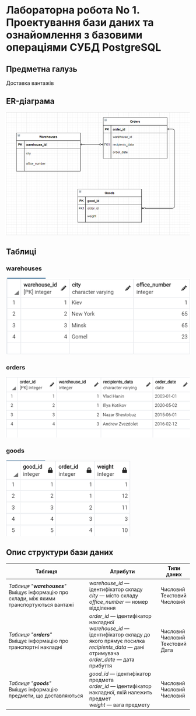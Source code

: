 # Лабораторна робота No 1. Проектування бази даних та ознайомлення з базовими операціями СУБД PostgreSQL

## Предметна галузь

Доставка вантажів

## ER-діаграма

![ER model](img/er.png)

## Таблиці

### warehouses
![Warehouses](img/warehouses.png)
### orders
![Orders](img/orders.png)
### goods
![Goods](img/goods.png)

## Опис структури бази даних

| Таблиця | Атрибути | Типи даних |
|------------|---------|--------------------|
| _Таблиця "**warehouses**"_ <br> Вміщує інформацію про склади, між якими транспортуються вантажі | _warehouse_id_ — ідентифікатор складу<br> _city_ — місто складу <br> _office_number_ — номер відділення | Числовий <br> Текстовий <br> Числовий
| _Таблиця "**orders**"_ <br> Вміщує інформацію про транспортні накладні | _order_id_ — ідентифікатор накладної <br> _warehouse_id_ — ідентифікатор складу до якого прямує посилка<br> _recipients_data_ — дані отримувача <br> _order_date_ — дата прибуття | Числовий <br> Числовий <br> Текстовий <br> Дата |
| _Таблиця "**goods**"_ <br> Вміщує інформацію предмети, що доставляються | _good_id_ — ідентифікатор предмета<br> _order_id_ — ідентифікатор накладної, якій належить предмет <br> _weight_ — вага предмету | Числовий <br> Числовий <br> Числовий

